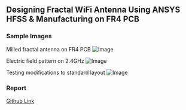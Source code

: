 ## Designing Fractal WiFi Antenna Using ANSYS HFSS & Manufacturing on FR4 PCB

### Sample Images
Milled fractal antenna on FR4 PCB
![Image](https://i.imgur.com/nfTcyqe.png)

Electric field pattern on 2.4GHz
![Image](https://i.imgur.com/zpHf9oI.png)

Testing modifications to standard layout
![Image](https://i.imgur.com/D1r3Yq3.png)

### Report
[Github Link](https://github.com/javier2828/fractalAntenna/blob/master/fractal%20antenna%20final%20report.pdf)
